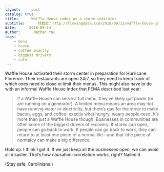```yaml
---
layout:     post
catalog: true
title:      Waffle House index as a storm indicator
subtitle:      转载自：http://flowingdata.com/2018/09/13/waffle-house-index-as-a-storm-indicator/
date:      2018-09-14
author:      Nathan Yau
tags:
    - menu
    - house
    - coffee exactly
    - biggest drivers
    - safe
---
```


Waffle House activated their storm center in preparation for Hurricane Florence. Their restaurants are open 24/7, so they need to keep track of which ones need to close or limit their menus. This might also have to do with an informal Waffle House Index that FEMA described last year:

> If a Waffle House can serve a full menu, they’ve likely got power (or are running on a generator). A limited menu means an area may not have running water or electricity, but there’s gas for the stove to make bacon, eggs, and coffee: exactly what hungry, weary people need.
It’s more than just a Waffle House though.
Businesses in communities are often some of the biggest drivers of recovery. If stores can open, people can go back to work. If people can go back to work, they can return to at least one piece of a normal life—and that little piece of normalcy can make a big difference.

Hold up. I think I got it. If we just keep all the businesses open, we can avoid all disaster. That’s how causation-correlation works, right? Nailed it.

(Stay safe, Carolinians.)
